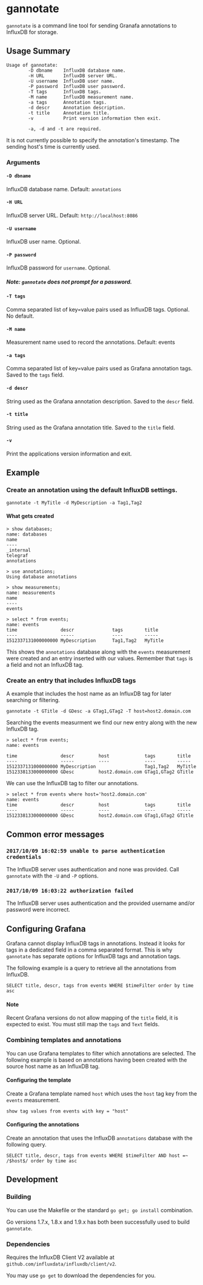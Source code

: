 # gannotate

`gannotate` is a command line tool for sending Granafa annotations to InfluxDB for storage.


## Usage Summary

```
Usage of gannotate:
        -D dbname    InfluxDB database name.
        -H URL       InfluxDB server URL.
        -U username  InfluxDB user name.
        -P password  InfluxDB user password.
        -T tags      InfluxDB tags.
        -M name      InfluxDB measurement name.
        -a tags      Annotation tags.
        -d descr     Annotation description.
        -t title     Annotation title.
        -v           Print version information then exit.

        -a, -d and -t are required.
```

It is not currently possible to specify the annotation's timestamp.
The sending host's time is currently used.

### Arguments

#### `-D dbname`
InfluxDB database name.
Default: `annotations`

#### `-H URL`
InfluxDB server URL.
Default: `http://localhost:8086`

#### `-U username`
InfluxDB user name.
Optional.

#### `-P password`
InfluxDB password for `username`.
Optional.

##### Note: `gannotate` does not prompt for a password.

#### `-T tags`
Comma separated list of key=value pairs used as InfluxDB tags.
Optional. No default.

#### `-M name`
Measurement name used to record the annotations.
Default: events

#### `-a tags`
Comma separated list of key=value pairs used as Grafana annotation tags.
Saved to the `tags` field.

#### `-d descr`
String used as the Grafana annotation description.
Saved to the `descr` field.

#### `-t title`
String used as the Grafana annotation title. 
Saved to the `title` field.

#### `-v`
Print the applications version information and exit.


## Example

### Create an annotation using the default InfluxDB settings.
```
gannotate -t MyTitle -d MyDescription -a Tag1,Tag2
```

#### What gets created
```
> show databases;
name: databases
name
----
_internal
telegraf
annotations

> use annotations;
Using database annotations

> show measurements;
name: measurements
name
----
events

> select * from events;
name: events
time                descr              tags        title
----                -----              ----        -----
1512337131000000000 MyDescription      Tag1,Tag2   MyTitle

```

This shows the `annotations` database along with the `events` measurement were
created and an entry inserted with our values.  Remember that `tags` is a field
and not an InfluxDB tag.


### Create an entry that includes InfluxDB tags

A example that includes the host name as an InfluxDB tag for later searching or filtering.

```
gannotate -t GTitle -d GDesc -a GTag1,GTag2 -T host=host2.domain.com
```

Searching the events measurment we find our new entry along with the new InfluxDB tag.
```
> select * from events;
name: events

time                descr         host             tags        title
----                -----         ----             ----        -----
1512337131000000000 MyDescription                  Tag1,Tag2   MyTitle
1512338133000000000 GDesc         host2.domain.com GTag1,GTag2 GTitle
```

We can use the InfluxDB tag to filter our annotations.
```
> select * from events where host='host2.domain.com'
name: events
time                descr         host             tags        title
----                -----         ----             ----        -----
1512338133000000000 GDesc         host2.domain.com GTag1,GTag2 GTitle
```


## Common error messages

### `2017/10/09 16:02:59 unable to parse authentication credentials`

The InfluxDB server uses authentication and none was provided.
Call `gannotate` with the `-U` and `-P` options.

### `2017/10/09 16:03:22 authorization failed`

The InfluxDB server uses authentication and the provided username
and/or password were incorrect.  


## Configuring Grafana

Grafana cannot display InfluxDB tags in annotations.  Instead it looks for
tags in a dedicated field in a comma separated format.  This is why
`gannotate` has separate options for InfluxDB tags and annotation tags.

The following example is a query to retrieve all the annotations from InfluxDB.

```
SELECT title, descr, tags from events WHERE $timeFilter order by time asc
```

#### Note
Recent Grafana versions do not allow mapping of the `title` field, it is expected to exist.
You must still map the `tags` and `Text` fields.


### Combining templates and annotations

You can use Grafana templates to filter which annotations are selected.
The following example is based on annotations having been created with the
source host name as an InfluxDB tag.

#### Configuring the template

Create a Grafana template named `host` which uses the `host` tag key from the `events` measurement. 

```
show tag values from events with key = "host"
```

#### Configuring the annotations

Create an annotation that uses the InfluxDB `annotations` database with the following query.

```
SELECT title, descr, tags from events WHERE $timeFilter AND host =~ /$host$/ order by time asc
```

## Development

### Building

You can use the Makefile or the standard `go get; go install` combination.

Go versions 1.7.x, 1.8.x and 1.9.x has both been successfully used to build `gannotate`.

### Dependencies

Requires the InfluxDB Client V2 available at `github.com/influxdata/influxdb/client/v2`.

You may use `go get` to download the dependencies for you.

